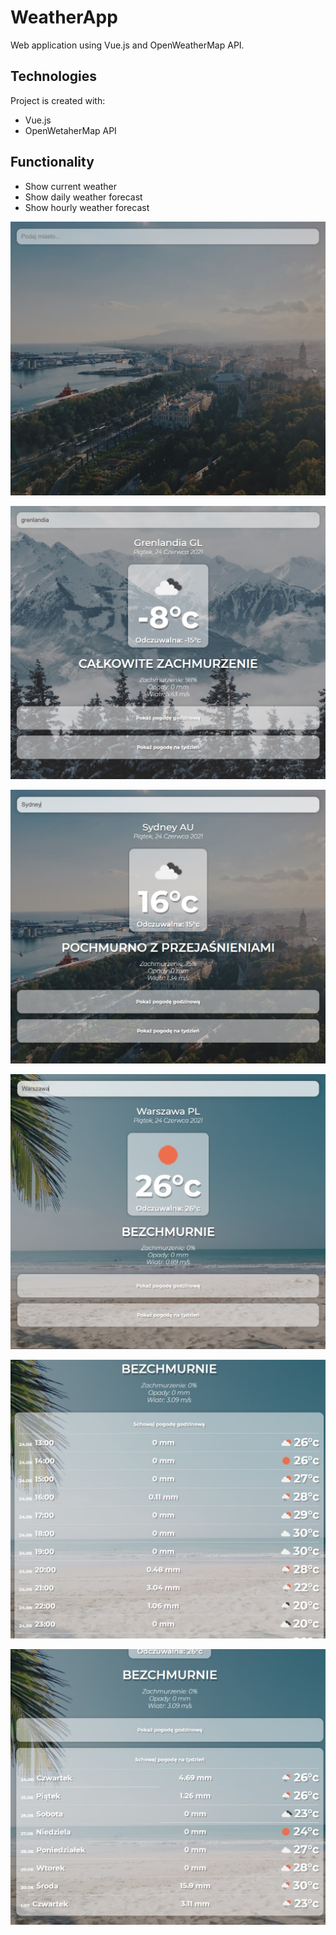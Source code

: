 # WeatherApp
Web application using Vue.js and OpenWeatherMap API.
	
## Technologies
Project is created with:
* Vue.js
* OpenWetaherMap API

## Functionality
* Show current weather
* Show daily weather forecast 
* Show hourly weather forecast 

![WeatherApp](./images/1.jpg)

![WeatherApp - low temerature](./images/2.jpg)

![WeatherApp - normal temperature](./images/3.jpg)

![WeatherApp - high temerature](./images/4.jpg)

![WeatherApp - hourly weather forcast](./images/5.jpg)

![WeatherApp - daily weather forcast](./images/6.jpg)
